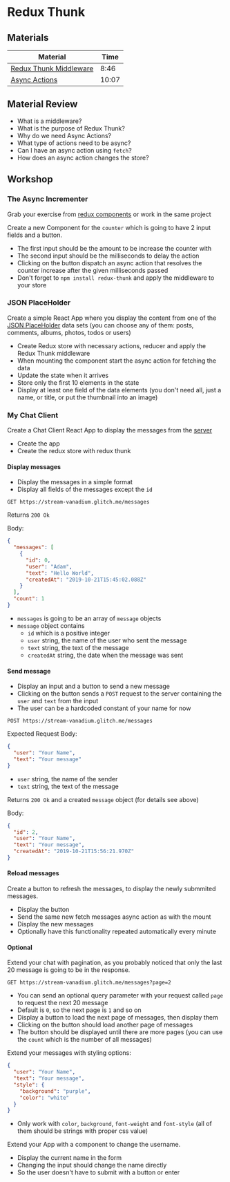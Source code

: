 # Redux Thunk

## Materials

Material | Time
-|-
[Redux Thunk Middleware](https://www.youtube.com/watch?v=z2XCUu2wIl0) | 8:46
[Async Actions](https://www.youtube.com/watch?v=h892pHdLQtM) | 10:07

## Material Review

- What is a middleware?
- What is the purpose of Redux Thunk?
- Why do we need Async Actions?
- What type of actions need to be async?
- Can I have an async action using `fetch`?
- How does an async action changes the store?

## Workshop

### The Async Incrementer

Grab your exercise from [redux components](../react-redux#redux-components) or work in the same project

Create a new Component for the `counter` which is going to have 2 input fields and a button.
- The first input should be the amount to be increase the counter with
- The second input should be the milliseconds to delay the action
- Clicking on the button dispatch an async action that resolves the counter increase after the given milliseconds passed
- Don't forget to `npm install redux-thunk` and apply the middleware to your store

### JSON PlaceHolder

Create a simple React App where you display the content from one of the [JSON PlaceHolder](https://jsonplaceholder.typicode.com/) data sets (you can choose any of them: posts, comments, albums, photos, todos or users)

- Create Redux store with necessary actions, reducer and apply the Redux Thunk middleware
- When mounting the component start the async action for fetching the data
- Update the state when it arrives
- Store only the first 10 elements in the state
- Display at least one field of the data elements (you don't need all, just a name, or title, or put the thumbnail into an image)

### My Chat Client

Create a Chat Client React App to display the messages from the [server](https://stream-vanadium.glitch.me/messages)

- Create the app
- Create the redux store with redux thunk

#### Display messages

- Display the messages in a simple format
- Display all fields of the messages except the `id`

`GET https://stream-vanadium.glitch.me/messages`

Returns `200 Ok`

Body:
```json
{
  "messages": [
    {
      "id": 0,
      "user": "Adam",
      "text": "Hello World",
      "createdAt": "2019-10-21T15:45:02.088Z"
    }
  ],
  "count": 1
}
```

- `messages` is going to be an array of `message` objects
- `message` object contains
  - `id` which is a positive integer
  - `user` string, the name of the user who sent the message
  - `text` string, the text of the message
  - `createdAt` string, the date when the message was sent

#### Send message

- Display an input and a button to send a new message
- Clicking on the button sends a `POST` request to the server containing the `user` and `text` from the input
- The user can be a hardcoded constant of your name for now

`POST https://stream-vanadium.glitch.me/messages`

Expected Request Body:
```json
{
  "user": "Your Name",
  "text": "Your message"
}
```

- `user` string, the name of the sender
- `text` string, the text of the message

Returns `200 Ok` and a created `message` object (for details see above)

Body:
```json
{
  "id": 2,
  "user": "Your Name",
  "text": "Your message",
  "createdAt": "2019-10-21T15:56:21.970Z"
}
```

#### Reload messages

Create a button to refresh the messages, to display the newly submmited messages.

- Display the button
- Send the same new fetch messages async action as with the mount
- Display the new messages
- Optionally have this functionality repeated automatically every minute

#### Optional

Extend your chat with pagination, as you probably noticed that only the last 20 message is going to be in the response.

`GET https://stream-vanadium.glitch.me/messages?page=2`

- You can send an optional query parameter with your request called `page` to request the next 20 message
- Default is `0`, so the next page is `1` and so on
- Display a button to load the next page of messages, then display them
- Clicking on the button should load another page of messages
- The button should be displayed until there are more pages (you can use the `count` which is the number of all messages)

Extend your messages with styling options:

```json
{
  "user": "Your Name",
  "text": "Your message",
  "style": {
    "background": "purple",
    "color": "white"
  }
}
```

- Only work with `color`, `background`, `font-weight` and `font-style` (all of them should be strings with proper css value)

Extend your App with a component to change the username.

- Display the current name in the form
- Changing the input should change the name directly
- So the user doesn't have to submit with a button or enter
